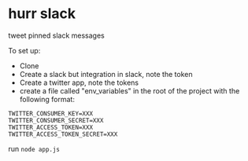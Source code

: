 # hurr slack
tweet pinned slack messages

To set up:

- Clone
- Create a slack but integration in slack, note the token
- Create a twitter app, note the tokens
- create a file called "env_variables" in the root of the project with the following format:

```SLACK_TOKEN=XXX
TWITTER_CONSUMER_KEY=XXX
TWITTER_CONSUMER_SECRET=XXX
TWITTER_ACCESS_TOKEN=XXX
TWITTER_ACCESS_TOKEN_SECRET=XXX
```

run ```node app.js```


